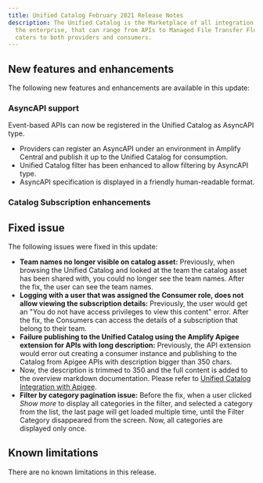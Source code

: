 ```yaml
---
title: Unified Catalog February 2021 Release Notes
description: The Unified Catalog is the Marketplace of all integration assets in
  the enterprise, that can range from APIs to Managed File Transfer Flows, and
  caters to both providers and consumers.
---
```

## New features and enhancements

The following new features and enhancements are available in this update: 

### AsyncAPI support

Event-based APIs can now be registered in the Unified Catalog as AsyncAPI type.

* Providers can register an AsyncAPI under an environment in Amplify Central and publish it up to the Unified Catalog for consumption.
* Unified Catalog filter has been enhanced to allow filtering by AsyncAPI type.
* AsyncAPI specification is displayed in a friendly human-readable format.

### Catalog Subscription enhancements



## Fixed issue

The following issues were fixed in this update:

* **Team names no longer visible on catalog asset:** Previously, when browsing the Unified Catalog and looked at the team the catalog asset has been shared with, you could no longer see the team names. After the fix, the user can see the team names.
* **Logging with a user that was assigned the Consumer role, does not allow viewing the subscription details:** Previously, the user would get an "You do not have access privileges to view this content" error. After the fix, the Consumers can access the details of a subscription that belong to their team.
* **Failure publishing to the Unified Catalog using the Amplify Apigee extension for APIs with long description:** Previously, the API extension would error out creating a consumer instance and publishing to the Catalog from Apigee APIs with description bigger than 350 chars.
* Now, the description is trimmed to 350 and the full content is added to the overview markdown documentation. Please refer to  [Unified Catalog Integration with Apigee](<* https://github.com/Axway/unified-catalog-integrations/tree/master/apigee/apigee-extension>).
* **Filter by category pagination issue:** Before the fix, when a user clicked *Show more* to display all categories in the filter, and selected a category from the list, the last page will get loaded multiple time, until the Filter Category disappeared from the screen. Now, all categories are displayed only once.

## Known limitations[](https://deploy-preview-1649--axway-open-docs.netlify.app/docs/catalog/catalog_relnotes/20210130_catalog_relnotes/#known-limitations)

There are no known limitations in this release.
